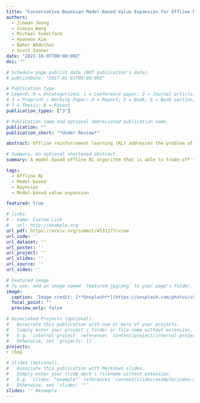 ```yaml
---
title: "Conservative Bayesian Model-Based Value Expansion for Offline Policy Optimization"
authors:
  - Jihwan Jeong
  - Xiaoyu Wang
  - Michael Gimelfarb
  - Hyunwoo Kim
  - Baher Abdulhai
  - Scott Sanner
date: "2022-10-07T00:00:00Z"
doi: ""

# Schedule page publish date (NOT publication's date).
# publishDate: "2017-01-01T00:00:00Z"

# Publication type.
# Legend: 0 = Uncategorized; 1 = Conference paper; 2 = Journal article;
# 3 = Preprint / Working Paper; 4 = Report; 5 = Book; 6 = Book section;
# 7 = Thesis; 8 = Patent
publication_types: ["3"]

# Publication name and optional abbreviated publication name.
publication: ""
publication_short: "*Under Review*"

abstract: Offline reinforcement learning (RL) addresses the problem of learning a performant policy from a fixed batch of data collected by following some behavior policy. Model-based approaches are particularly appealing in the offline setting since they can extract more learning signals from the logged dataset by learning a model of the environment. However, the performance of existing model-based approaches falls short of model-free counterparts, due to the compounding of estimation errors in the learned model. Driven by this observation, we argue that it is critical for a model-based method to understand when to trust the model and when to rely on model-free estimates, and how to act conservatively w.r.t. both. To this end, we derive an elegant and simple methodology called conservative Bayesian model-based value expansion for offline policy optimization (CBOP), that trades off model-free and model-based estimates during the policy evaluation step according to their epistemic uncertainties, and facilitates conservatism by taking a lower bound on the Bayesian posterior value estimate. On the standard D4RL continuous control tasks, we find that our method significantly outperforms previous model-based approaches&#58; e.g., MOPO by 116.4%, MOReL by 23.2% and COMBO by 23.7%. Further, CBOP achieves state-of-the-art performance on 11 out of 18 benchmark datasets while doing on par on the remaining datasets.

# Summary. An optional shortened abstract.
summary: A model-based offline RL algorithm that is able to trade-off the uncertainty of the learned dynamics model with that of the value function through Bayesian posterior estimation, achieving state-of-the-art performance on a variety of D4RL benchmark tasks.

tags:
  - Offline RL
  - Model-based
  - Bayesian
  - Model-based value expansion

featured: true

# links:
# - name: Custom Link
#   url: http://example.org
url_pdf: https://arxiv.org/submit/4531177/view
url_code: ''
url_dataset: ''
url_poster: ''
url_project: ''
url_slides: ''
url_source: ''
url_video: ''

# Featured image
# To use, add an image named `featured.jpg/png` to your page's folder. 
image:
  caption: 'Image credit: [**Unsplash**](https://unsplash.com/photos/s9CC2SKySJM)'
  focal_point: ""
  preview_only: false

# Associated Projects (optional).
#   Associate this publication with one or more of your projects.
#   Simply enter your project's folder or file name without extension.
#   E.g. `internal-project` references `content/project/internal-project/index.md`.
#   Otherwise, set `projects: []`.
projects:
- cbop

# Slides (optional).
#   Associate this publication with Markdown slides.
#   Simply enter your slide deck's filename without extension.
#   E.g. `slides: "example"` references `content/slides/example/index.md`.
#   Otherwise, set `slides: ""`.
slides: '' #example
---
```


<!-- {{% callout note %}}
Create your slides in Markdown - click the *Slides* button to check out the example.
{{% /callout %}} -->

<!-- Supplementary notes can be added here, including [code, math, and images](https://wowchemy.com/docs/writing-markdown-latex/). -->
